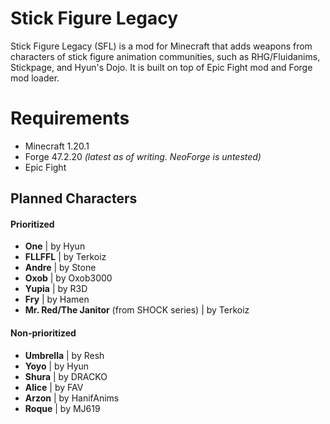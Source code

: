 # Stick Figure Legacy
Stick Figure Legacy (SFL) is a mod for Minecraft that adds weapons from characters of stick figure animation communities, such as RHG/Fluidanims, Stickpage, and Hyun's Dojo. It is built on top of Epic Fight mod and Forge mod loader.

# Requirements
- Minecraft 1.20.1
- Forge 47.2.20 _(latest as of writing. NeoForge is untested)_
- Epic Fight

## Planned Characters
#### Prioritized
- **One** | by Hyun
- **FLLFFL** | by Terkoiz
- **Andre** | by Stone
- **Oxob** | by Oxob3000
- **Yupia** | by R3D
- **Fry** | by Hamen
- **Mr. Red/The Janitor** (from SHOCK series) | by Terkoiz
#### Non-prioritized
- **Umbrella** | by Resh
- **Yoyo** | by Hyun
- **Shura** | by DRACKO
- **Alice** | by FAV
- **Arzon** | by HanifAnims
- **Roque** | by MJ619
